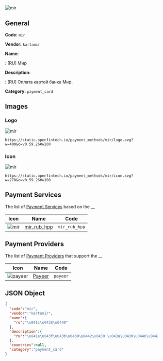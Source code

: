 
#  
![mir](https://static.openfintech.io/payment_methods/mir/logo.svg?w=400&c=v0.59.26#w200)  

## General 
**Code:** `mir` 
 
**Vendor:** `kartamir` 
 
**Name:** 
 
:	[RU] Мир 
 
**Description:** 
 
: [RU] Оплата картой банка Мир. 
 
**Category:** `payment_card` 
 

## Images 

### Logo 
![mir](https://static.openfintech.io/payment_methods/mir/logo.svg?w=400&c=v0.59.26#w200)  

```
https://static.openfintech.io/payment_methods/mir/logo.svg?w=400&c=v0.59.26#w200
```  

### Icon 
![mir](https://static.openfintech.io/payment_methods/mir/icon.svg?w=278&c=v0.59.26#w100)  

```
https://static.openfintech.io/payment_methods/mir/icon.svg?w=278&c=v0.59.26#w100
```  

## Payment Services 
 
The list of [Payment Services](#) based on the __ 

|Icon|Name|Code| 
|:---:|:---:|:---:| 
|![mir](https://static.openfintech.io/payment_methods/mir/icon.svg?w=278&c=v0.59.26#w100) |[mir_rub_hpp](#)|`mir_rub_hpp`| 
 

## Payment Providers 
 
The list of [Payment Providers](/providers) that support the __ 

|Icon|Name|Code| 
|:---:|:---:|:---:| 
|![payeer](https://static.openfintech.io/payment_providers/payeer/icon.png?w=278&c=v0.59.26#w100) |[Payeer](/payment-providers/payeer)|`payeer`| 
 

## JSON Object 

```json
{
  "code":"mir",
  "vendor":"kartamir",
  "name":{
    "ru":"\u041c\u0438\u0440"
  },
  "description":{
    "ru":"\u041e\u043f\u043b\u0430\u0442\u0430 \u043a\u0430\u0440\u0442\u043e\u0439 \u0431\u0430\u043d\u043a\u0430 \u041c\u0438\u0440."
  },
  "countries":null,
  "category":"payment_card"
}
```  
